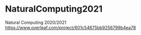 # NaturalComputing2021
Natural Computing 2020/2021
https://www.overleaf.com/project/601c54675bb9256799b4ea78
